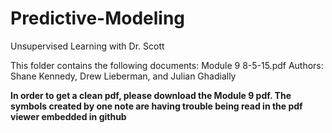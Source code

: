 # Predictive-Modeling
Unsupervised Learning with Dr. Scott

This folder contains the following documents:
Module 9 8-5-15.pdf
Authors: Shane Kennedy, Drew Lieberman, and Julian Ghadially

**In order to get a clean pdf, please download the Module 9 pdf. The symbols created by one note are having trouble being read in the pdf viewer embedded in github**